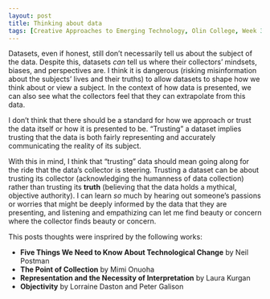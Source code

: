 ```yaml
---
layout: post
title: Thinking about data
tags: [Creative Approaches to Emerging Technology, Olin College, Week 3, prompted thinking]
---
```


Datasets, even if honest, still don’t necessarily tell us about the subject of the data. Despite this, datasets *can* tell us
where their collectors’ mindsets, biases, and perspectives are. I think it is dangerous (risking misinformation about the 
subjects’ lives and their truths) to allow datasets to shape how we think about or view a subject. In the context of how 
data is presented, we can also see what the collectors feel that they can extrapolate from this data.

I don’t think that there should be a standard for how we approach or trust the data itself or how it is presented to be. 
“Trusting” a dataset implies trusting that the data is both fairly representing and accurately communicating the reality 
of its subject.

With this in mind, I think that “trusting” data should mean going along for the ride that the data’s collector is steering.
Trusting a dataset can be about trusting its collector (acknowledging the humanness of data collection) rather than trusting
its **truth** (believing that the data holds a mythical, objective authority). I can learn *so* much by hearing out someone’s 
passions or worries that might be deeply informed by the data that they are presenting, and listening and empathizing can 
let me find beauty or concern where the collector finds beauty or concern. 




This posts thoughts were insprired by the following works:
 - **Five Things We Need to Know About Technological Change** by Neil Postman
 - **The Point of Collection** by Mimi Onuoha
 - **Representation and the Necessity of Interpretation** by Laura Kurgan
 - **Objectivity** by Lorraine Daston and Peter Galison
 

